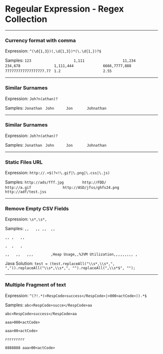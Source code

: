 # Regeular Expression - Regex Collection

---
### Currency format with comma

Expression: 
`^(\d{1,3})(,\d{1,3})*(\.\d{1,})?$`

Samples: 
`123                   `
`1,111                 `
`11,234                `
`234,678               `
`1,111,444             `
`6666,7777,888         `
`777777777777777777.77 `
`1.2                   `
`2.55                  `

---
### Similar Surnames

Expression:
`Joh?n(athan)?`

Samples:
`Jonathan `
`John     `
`Jon      `
`Johnathan`

---
### Similar Surnames

Expression:
`Joh?n(athan)?`

Samples:
`Jonathan `
`John     `
`Jon      `
`Johnathan`

---
### Static Files URL

Expression:
`http://.+$(?<!\.gif|\.png|\.css|\.js)`

Samples:
`http://ads/fff.jpg        `
`http://FDD/               `
`http://a.gif              `
`http://ASD/jfss/ghfs24.png`
`http://adf/test.jss       `

---
### Remove Empty CSV Fields

Expression:
`\s*,\s*,`

Samples:
`,,   ,, ,,  ,,                                               `

`,, ,   ,,                                                    `

`,  ,   ,                                                     `

`,,   ,,   ,,,        ,Heap Usage,,%JVM Utilization,,,,,,,,, ,`

Java Solution:
`test = (test.replaceAll("\\s*,\\s*,", ",")).replaceAll("\\s*,\\s*,", "").replaceAll(",\\s*$", "");`


---
### Multiple Fragment of text 

Expression:
`^(?!.*(<RespCode>success</RespCode>|>000<actCode>)).*$`

Samples:
`abc<RespCode>succe</RespCode>aa  `

`abc<RespCode>success</RespCode>aa`

`aaa>000<actCode>                 `

`aaa>00<actCode>                  `

`rrrrrrrrr                        `

`8888888 aaa>00<actCode>          `


